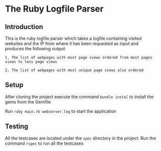 # The Ruby Logfile Parser

## Introduction

This is the ruby logfile parser which takes a logfile containing visited websites and the IP from where it has been requested as input and produces the following output:

`1. The list of webpages with most page views ordered from most pages views to less page views`

`2. The list of webpages with most unique page views also ordered`

## Setup

After cloning the project execute the command ```bundle instal``` to install the gems from the Gemfile

Run ```ruby main.rb webserver.log``` to start the application

## Testing

All the testcases are located under the `spec` directory in the project. Run the command ```rspec``` to run all the testcases